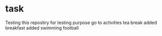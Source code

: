 # task
Testing 
this repostiry for testing purpose
go to activities
tea break added
breakfast added
swimming 
football
